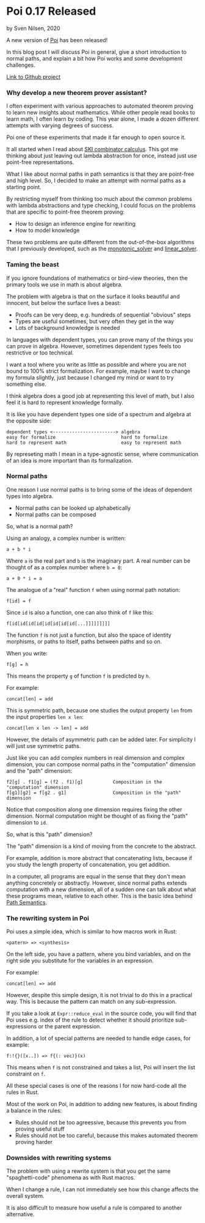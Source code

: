 # Poi 0.17 Released
by Sven Nilsen, 2020

A new version of [Poi](https://crates.io/crates/poi) has been released!

In this blog post I will discuss Poi in general, give a short introduction to normal paths,
and explain a bit how Poi works and some development challenges.

[Link to Github project](https://github.com/advancedresearch/poi)

### Why develop a new theorem prover assistant?

I often experiment with various approaches to automated theorem proving to learn new insights about mathematics.
While other people read books to learn math, I often learn by coding.
This year alone, I made a dozen different attempts with varying degrees of success.

Poi one of these experiments that made it far enough to open source it.

It all started when I read about [SKI combinator calculus](https://en.wikipedia.org/wiki/SKI_combinator_calculus).
This got me thinking about just leaving out lambda abstraction for once,
instead just use point-free representations.

What I like about normal paths in path semantics is that they are point-free and high level.
So, I decided to make an attempt with normal paths as a starting point.

By restricting myself from thinking too much about the common problems with lambda abstractions and type checking,
I could focus on the problems that are specific to point-free theorem proving:

- How to design an inference engine for rewriting
- How to model knowledge

These two problems are quite different from the out-of-the-box algorithms that I previously developed,
such as the [monotonic_solver](https://crates.io/crates/monotonic_solver) and [linear_solver](https://crates.io/crates/linear_solver).

### Taming the beast

If you ignore foundations of mathematics or bird-view theories, then the primary tools we use in math is about algebra.

The problem with algebra is that on the surface it looks beautiful and innocent,
but below the surface lives a beast:

- Proofs can be very deep, e.g. hundreds of sequential "obvious" steps
- Types are useful sometimes, but very often they get in the way
- Lots of background knowledge is needed

In languages with dependent types, you can prove many of the things you can prove in algebra.
However, sometimes dependent types feels too restrictive or too technical.

I want a tool where you write as little as possible and where you are not bound to 100% strict formalization.
For example, maybe I want to change my formula slightly, just because I changed my mind or want to try something else.

I think algebra does a good job at representing this level of math, but I also feel it is hard to represent knowledge formally.

It is like you have dependent types one side of a spectrum and algebra at the opposite side:

```text
dependent types <-----------------------> algebra
easy for formalize                        hard to formalize
hard to represent math                    easy to represent math
```

By represeting math I mean in a type-agnostic sense, where communication of an idea is more important than its formalization.

### Normal paths

One reason I use normal paths is to bring some of the ideas of dependent types into algebra.

- Normal paths can be looked up alphabetically
- Normal paths can be composed

So, what is a normal path?

Using an analogy, a complex number is written:

```
a + b * i
```

Where `a` is the real part and `b` is the imaginary part.
A real number can be thought of as a complex number where `b = 0`:

```
a + 0 * i = a
```

The analogue of a "real" function `f` when using normal path notation:

```
f[id] = f
```

Since `id` is also a function, one can also think of `f` like this:

```
f[id[id[id[id[id[id[id[id[...]]]]]]]]]
```

The function `f` is not just a function, but also the space of identity morphisms,
or paths to itself, paths between paths and so on.

When you write:

```
f[g] = h
```

This means the property `g` of function `f` is predicted by `h`.

For example:

```
concat[len] = add
```

This is symmetric path, because one studies the output property `len` from the input properties `len x len`:

```
concat[len x len -> len] = add
```

However, the details of asymmetric path can be added later.
For simplicity I will just use symmetric paths.

Just like you can add complex numbers in real dimension and complex dimension,
you can compose normal paths in the "computation" dimension and the "path" dimension:

```
f2[g] . f1[g] = (f2 . f1)[g]           Composition in the "computation" dimension
f[g1][g2] = f[g2 . g1]                 Composition in the "path" dimension
```

Notice that composition along one dimension requires fixing the other dimension.
Normal computation might be thought of as fixing the "path" dimension to `id`.

So, what is this "path" dimension?

The "path" dimension is a kind of moving from the concrete to the abstract.

For example, addition is more abstract that concatenating lists,
because if you study the length property of concatenation, you get addition.

In a computer, all programs are equal in the sense that they don't mean anything concretely or abstractly.
However, since normal paths extends computation with a new dimension,
all of a sudden one can talk about what these programs mean, relative to each other.
This is the basic idea behind [Path Semantics](https://github.com/advancedresearch/path_semantics).

### The rewriting system in Poi

Poi uses a simple idea, which is similar to how macros work in Rust:

```
<patern> => <synthesis>
```

On the left side, you have a pattern, where you bind variables,
and on the right side you substitute for the variables in an expression.

For example:

```
concat[len] => add
```

However, despite this simple design, it is not trivial to do this in a practical way.
This is because the pattern can match on any sub-expression.

If you take a look at `Expr::reduce_eval` in the source code,
you will find that Poi uses e.g. index of the rule to detect whether it should
prioritize sub-expressions or the parent expression.

In addition, a lot of special patterns are needed to handle edge cases, for example:

```
f:!{}([x..]) => f{(: vec)}(x)
```

This means when `f` is not constrained and takes a list, Poi will insert the list constraint on `f`.

All these special cases is one of the reasons I for now hard-code all the rules in Rust.

Most of the work on Poi, in addition to adding new features, is about finding a balance in the rules:

- Rules should not be too agreessive, because this prevents you from proving useful stuff
- Rules should not be too careful, because this makes automated theorem proving harder

### Downsides with rewriting systems

The problem with using a rewrite system is that you get the same "spaghetti-code" phenomena as with Rust macros.

When I change a rule, I can not immediately see how this change affects the overall system.

It is also difficult to measure how useful a rule is compared to another alternative.
